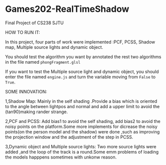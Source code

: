 # Games202-RealTimeShadow
Final Project of CS238 SJTU

HOW TO RUN IT:

In this project, four parts of work were implemented :PCF, PCSS, Shadow map, Multiple source lights and dynamic object.

You should test the algorithm you want by annotated the rest two algorithms in the file named `phongFragment.glsl`

If you want to test the Multiple source light and dynamic object, you should enter the file named `engine.js` and turn the variable moving from `False` to `True`.

SOME INNOVATION:

1,Shadow Map: Mainly in the self shading .Provide a bias which is oriented to the angle between lightpos and normal and add a upper limit to avoid the (tan90)making rander strange.

2,PCF and PCSS: Add bias1 to avoid the self shading, add bias2 to avoid the noisy points on the platform.Some more implements for dicrease the noisy points(on the person model and the shadow) were done ,such as improving the projection window and 
the adjustment of the step in PCSS.

3,Dynamic object and Multiple source lights: Two more source lights were added ,and the loop of the track is a round.Some emm problems of loading the models  happpens sometimes with unkonw reason.

